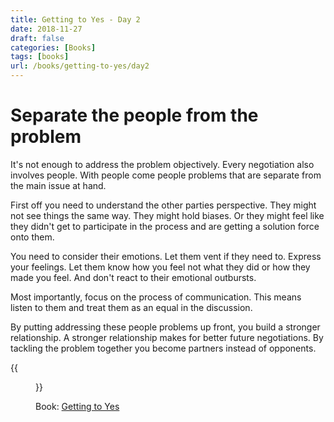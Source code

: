 ```yaml
---
title: Getting to Yes - Day 2
date: 2018-11-27
draft: false
categories: [Books]
tags: [books]
url: /books/getting-to-yes/day2
---
```


# Separate the people from the problem

It's not enough to address the problem objectively. Every negotiation also
involves people. With people come people problems that are separate from the
main issue at hand.

First off you need to understand the other parties perspective. They might not
see things the same way. They might hold biases. Or they might feel like they
didn't get to participate in the process and are getting a solution force onto
them.

You need to consider their emotions. Let them vent if they need to. Express
your feelings. Let them know how you feel not what they did or how they made
you feel. And don't react to their emotional outbursts.

Most importantly, focus on the process of communication. This means listen to
them and treat them as an equal in the discussion.

By putting addressing these people problems up front, you build a stronger
relationship. A stronger relationship makes for better future negotiations. By
tackling the problem together you become partners instead of opponents.

{{<figure src="/img/getting-to-yes.jpeg" alt="Getting to Yes" link="https://amzn.to/2P4fWyU">}}

Book: [Getting to Yes](https://amzn.to/2P4fWyU)
